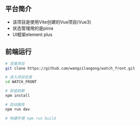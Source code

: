 ## 平台简介

* 该项目是使用Vite创建的Vue项目(Vue3)
* 状态管理用的是pinia
* UI框架element plus

## 前端运行

```bash
# 克隆项目
git clone https://github.com/wangzilaogong/watch_front.git

# 进入项目目录
cd WATCH_FRONT

# 安装依赖
npm install

# 启动服务
npm run dev

# 构建环境 npm run build

```